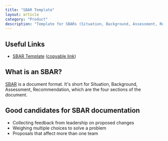 ```yaml
---
title: "SBAR Template"
layout: article
category: "Product"
description: "Template for SBARs (Situation, Background, Assessment, Recommendation)"
---
```


## Useful Links

- [SBAR Template][view-link] ([copyable link][copy-link])

[view-link]: https://docs.google.com/document/d/1zP9OMNrDs88kSqcJSeUhH5Q4jQ7uWpFYki1WmuM7fXs/edit
[copy-link]: https://docs.google.com/document/d/1zP9OMNrDs88kSqcJSeUhH5Q4jQ7uWpFYki1WmuM7fXs/copy

## What is an SBAR?

[SBAR](https://en.wikipedia.org/wiki/SBAR) is a document format. It's short for Situation, Background, Assessment, Recommendation, which are the four sections of the document.

## Good candidates for SBAR documentation

- Collecting feedback from leadership on proposed changes
- Weighing multiple choices to solve a problem
- Proposals that affect more than one team
